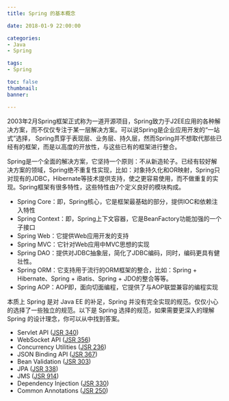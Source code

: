 ```yaml
---
title: Spring 的基本概念

date: 2018-01-9 22:00:00

categories:
- Java
- Spring

tags:
- Spring

toc: false
thumbnail: 
banner: 

---
```



2003年2月Spring框架正式称为一道开源项目，Spring致力于J2EE应用的各种解决方案，而不仅仅专注于某一层解决方案。可以说Spring是企业应用开发的“一站式”选择， Spring贯穿于表现层、业务层、持久层，然而Spring并不想取代那些已经有的框架，而是以高度的开放性，与这些已有的框架进行整合。

<!-- more -->

Spring是一个全面的解决方案，它坚持一个原则：不从新造轮子。已经有较好解决方案的领域，Spring绝不重复性实现，比如：对象持久化和OR映射，Spring只对现有的JDBC，Hibernate等技术提供支持，使之更容易使用，而不做重复的实现。Spring框架有很多特性，这些特性由7个定义良好的模块构成。



-  Spring Core：即，Spring核心，它是框架最基础的部分，提供IOC和依赖注入特性
- Spring Context：即，Spring上下文容器，它是BeanFactory功能加强的一个子接口
- Spring Web：它提供Web应用开发的支持
- Spring MVC：它针对Web应用中MVC思想的实现
- Spring DAO：提供对JDBC抽象层，简化了JDBC编码，同时，编码更具有健壮性。
- Spring ORM：它支持用于流行的ORM框架的整合，比如：Spring + Hibernate、Spring + iBatis、Spring + JDO的整合等等。
- Spring AOP：AOP即，面向切面编程，它提供了与AOP联盟兼容的编程实现



本质上 Spring 是对 Java EE 的补足，Spring 并没有完全实现的规范。仅仅小心的选择了一些独立的规范。以下是 Spring 选择的规范，如果需要更深入的理解 Spring 的设计理念，你可以从中找到答案。

- Servlet API ([JSR 340](https://jcp.org/en/jsr/detail?id=340))
- WebSocket API ([JSR 356](https://www.jcp.org/en/jsr/detail?id=356))
- Concurrency Utilities ([JSR 236](https://www.jcp.org/en/jsr/detail?id=236))
- JSON Binding API ([JSR 367](https://jcp.org/en/jsr/detail?id=367))
- Bean Validation ([JSR 303](https://jcp.org/en/jsr/detail?id=303))
- JPA ([JSR 338](https://jcp.org/en/jsr/detail?id=338))
- JMS ([JSR 914](https://jcp.org/en/jsr/detail?id=914))
- Dependency Injection ([JSR 330](https://www.jcp.org/en/jsr/detail?id=330))
- Common Annotations ([JSR 250](https://jcp.org/en/jsr/detail?id=250)) 

